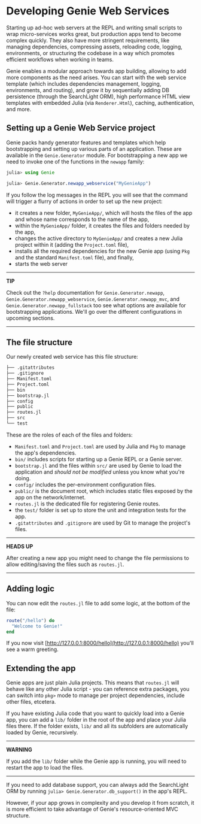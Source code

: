 
<a id='Developing-Genie-Web-Services'></a>

<a id='Developing-Genie-Web-Services-1'></a>

# Developing Genie Web Services


Starting up ad-hoc web servers at the REPL and writing small scripts to wrap micro-services works great, but production apps tend to become complex quickly. They also have more stringent requirements, like managing dependencies, compressing assets, reloading code, logging, environments, or structuring the codebase in a way which promotes efficient workflows when working in teams.


Genie enables a modular approach towards app building, allowing to add more components as the need arises. You can start with the web service template (which includes dependencies management, logging, environments, and routing), and grow it by sequentially adding DB persistence (through the SearchLight ORM), high performance HTML view templates with embedded Julia (via `Renderer.Html`), caching, authentication, and more.


<a id='Setting-up-a-Genie-Web-Service-project'></a>

<a id='Setting-up-a-Genie-Web-Service-project-1'></a>

## Setting up a Genie Web Service project


Genie packs handy generator features and templates which help bootstrapping and setting up various parts of an application. These are available in the `Genie.Generator` module. For bootstrapping a new app we need to invoke one of the functions in the `newapp` family:


```julia
julia> using Genie

julia> Genie.Generator.newapp_webservice("MyGenieApp")
```


If you follow the log messages in the REPL you will see that the command will trigger a flurry of actions in order to set up the new project:


  * it creates a new folder, `MyGenieApp/`, which will hosts the files of the app and whose name corresponds to the name of the app,
  * within the `MyGenieApp/` folder, it creates the files and folders needed by the app,
  * changes the active directory to `MyGenieApp/` and creates a new Julia project within it (adding the `Project.toml` file),
  * installs all the required dependencies for the new Genie app (using `Pkg` and the standard `Manifest.toml` file), and finally,
  * starts the web server


---


**TIP**


Check out the `?help` documentation for `Genie.Generator.newapp`, `Genie.Generator.newapp_webservice`, `Genie.Generator.newapp_mvc`, and `Genie.Generator.newapp_fullstack` too see what options are available for bootstrapping applications. We'll go over the different configurations in upcoming sections.


---


<a id='The-file-structure'></a>

<a id='The-file-structure-1'></a>

## The file structure


Our newly created web service has this file structure:


```julia
├── .gitattributes
├── .gitignore
├── Manifest.toml
├── Project.toml
├── bin
├── bootstrap.jl
├── config
├── public
├── routes.jl
├── src
└── test
```


These are the roles of each of the files and folders:


  * `Manifest.toml` and `Project.toml` are used by Julia and `Pkg` to manage the app's dependencies.
  * `bin/` includes scripts for starting up a Genie REPL or a Genie server.
  * `bootstrap.jl` and the files within `src/` are used by Genie to load the application and *should not be modified* unless you know what you're doing.
  * `config/` includes the per-environment configuration files.
  * `public/` is the document root, which includes static files exposed by the app on the network/internet.
  * `routes.jl` is the dedicated file for registering Genie routes.
  * the `test/` folder is set up to store the unit and integration tests for the app.
  * `.gitattributes` and `.gitignore` are used by Git to manage the project's files.


---


**HEADS UP**


After creating a new app you might need to change the file permissions to allow editing/saving the files such as `routes.jl`.


---


<a id='Adding-logic'></a>

<a id='Adding-logic-1'></a>

## Adding logic


You can now edit the `routes.jl` file to add some logic, at the bottom of the file:


```julia
route("/hello") do
  "Welcome to Genie!"
end
```


If you now visit [http://127.0.0.1:8000/hello](http://127.0.0.1:8000/hello) you'll see a warm greeting.


<a id='Extending-the-app'></a>

<a id='Extending-the-app-1'></a>

## Extending the app


Genie apps are just plain Julia projects. This means that `routes.jl` will behave like any other Julia script - you can reference extra packages, you can switch into `pkg>` mode to manage per project dependencies, include other files, etcetera.


If you have existing Julia code that you want to quickly load into a Genie app, you can add a `lib/` folder in the root of the app and place your Julia files there. If the folder exists, `lib/` and all its subfolders are automatically loaded by Genie, recursively.


---


**WARNING**


If you add the `lib/` folder while the Genie app is running, you will need to restart the app to load the files.


---


If you need to add database support, you can always add the SearchLight ORM by running `julia> Genie.Generator.db_support()` in the app's REPL.


However, if your app grows in complexity and you develop it from scratch, it is more efficient to take advantage of Genie's resource-oriented MVC structure.


